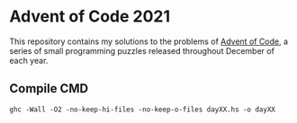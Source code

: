 # Advent of Code 2021

This repository contains my solutions to the problems of [Advent of Code](https://adventofcode.com/), a series of small programming puzzles released throughout December of each year.

## Compile CMD 

```ghc -Wall -O2 -no-keep-hi-files -no-keep-o-files dayXX.hs -o dayXX```